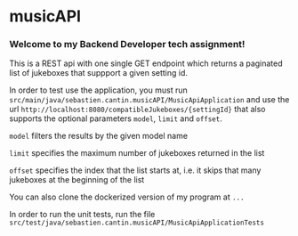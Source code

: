 # musicAPI
### Welcome to my Backend Developer tech assignment!
This is a REST api with one single GET endpoint which returns a paginated list of jukeboxes that suppport a given setting id.

In order to test use the application, you must run `src/main/java/sebastien.cantin.musicAPI/MusicApiApplication` 
and use the url `http://localhost:8080/compatibleJukeboxes/{settingId}` that also supports the optional parameters `model`, `limit` and `offset`.

`model` filters the results by the given model name

`limit` specifies the maximum number of jukeboxes returned in the list

`offset` specifies the index that the list starts at, i.e. it skips that many jukeboxes at the beginning of the list

You can also clone the dockerized version of my program at `...`

In order to run the unit tests, run the file `src/test/java/sebastien.cantin.musicAPI/MusicApiApplicationTests`

